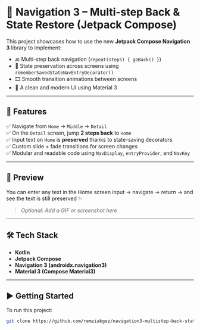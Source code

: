 # 🚀 Navigation 3 – Multi-step Back & State Restore (Jetpack Compose)

This project showcases how to use the new **Jetpack Compose Navigation 3** library to implement:

- 🔙 Multi-step back navigation (`repeat(steps) { goBack() }`)
- 💾 State preservation across screens using `rememberSavedStateNavEntryDecorator()`
- 🎞 Smooth transition animations between screens
- 🎨 A clean and modern UI using Material 3

---

## 🧩 Features

✅ Navigate from `Home` → `Middle` → `Detail`  
✅ On the `Detail` screen, jump **2 steps back** to `Home`  
✅ Input text on `Home` is **preserved** thanks to state-saving decorators  
✅ Custom slide + fade transitions for screen changes  
✅ Modular and readable code using `NavDisplay`, `entryProvider`, and `NavKey`

---

## 📸 Preview

You can enter any text in the Home screen input → navigate → return → and see the text is still preserved ✨

> _Optional: Add a GIF or screenshot here_

---

## 🛠 Tech Stack

- **Kotlin**
- **Jetpack Compose**
- **Navigation 3 (androidx.navigation3)**
- **Material 3 (Compose Material3)**

---

## ▶️ Getting Started

To run this project:

```bash
git clone https://github.com/remziakgoz/navigation3-multistep-back-state-restore.git
